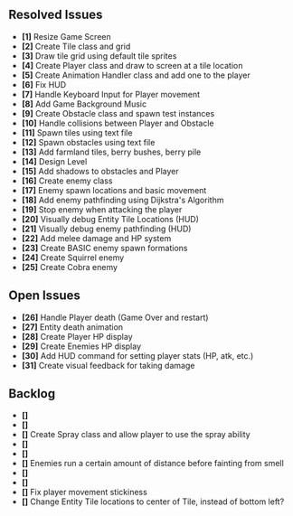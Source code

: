 ## Resolved Issues ##

- **[1]** Resize Game Screen
- **[2]** Create Tile class and grid
- **[3]** Draw tile grid using default tile sprites
- **[4]** Create Player class and draw to screen at a tile location
- **[5]** Create Animation Handler class and add one to the player
- **[6]** Fix HUD
- **[7]** Handle Keyboard Input for Player movement
- **[8]** Add Game Background Music
- **[9]** Create Obstacle class and spawn test instances
- **[10]** Handle collisions between Player and Obstacle
- **[11]** Spawn tiles using text file
- **[12]** Spawn obstacles using text file
- **[13]** Add farmland tiles, berry bushes, berry pile
- **[14]** Design Level
- **[15]** Add shadows to obstacles and Player
- **[16]** Create enemy class
- **[17]** Enemy spawn locations and basic movement
- **[18]** Add enemy pathfinding using Dijkstra's Algorithm
- **[19]** Stop enemy when attacking the player
- **[20]** Visually debug Entity Tile Locations (HUD)
- **[21]** Visually debug enemy pathfinding (HUD)
- **[22]** Add melee damage and HP system
- **[23]** Create BASIC enemy spawn formations
- **[24]** Create Squirrel enemy
- **[25]** Create Cobra enemy

## Open Issues ##

- **[26]** Handle Player death (Game Over and restart)
- **[27]** Entity death animation
- **[28]** Create Player HP display
- **[29]** Create Enemies HP display 
- **[30]** Add HUD command for setting player stats (HP, atk, etc.)
- **[31]** Create visual feedback for taking damage

## Backlog ##

- **[]** 
- **[]** 
- **[]** Create Spray class and allow player to use the spray ability
- **[]** 
- **[]** 
- **[]** Enemies run a certain amount of distance before fainting from smell
- **[]** 
- **[]** 
- **[]** Fix player movement stickiness
- **[]** Change Entity Tile locations to center of Tile, instead of bottom left?
